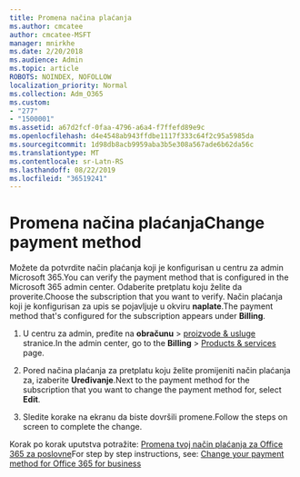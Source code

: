 ```yaml
---
title: Promena načina plaćanja
ms.author: cmcatee
author: cmcatee-MSFT
manager: mnirkhe
ms.date: 2/20/2018
ms.audience: Admin
ms.topic: article
ROBOTS: NOINDEX, NOFOLLOW
localization_priority: Normal
ms.collection: Adm_O365
ms.custom:
- "277"
- "1500001"
ms.assetid: a67d2fcf-0faa-4796-a6a4-f7ffefd89e9c
ms.openlocfilehash: d4e4548ab943ffdbe1117f333c64f2c95a5985da
ms.sourcegitcommit: 1d98db8acb9959aba3b5e308a567ade6b62da56c
ms.translationtype: MT
ms.contentlocale: sr-Latn-RS
ms.lasthandoff: 08/22/2019
ms.locfileid: "36519241"
---
```

# <a name="change-payment-method"></a><span data-ttu-id="d4faf-102">Promena načina plaćanja</span><span class="sxs-lookup"><span data-stu-id="d4faf-102">Change payment method</span></span>

<span data-ttu-id="d4faf-103">Možete da potvrdite način plaćanja koji je konfigurisan u centru za admin Microsoft 365.</span><span class="sxs-lookup"><span data-stu-id="d4faf-103">You can verify the payment method that is configured in the Microsoft 365 admin center.</span></span> <span data-ttu-id="d4faf-104">Odaberite pretplatu koju želite da proverite.</span><span class="sxs-lookup"><span data-stu-id="d4faf-104">Choose the subscription that you want to verify.</span></span> <span data-ttu-id="d4faf-105">Način plaćanja koji je konfigurisan za upis se pojavljuje u okviru **naplate**.</span><span class="sxs-lookup"><span data-stu-id="d4faf-105">The payment method that's configured for the subscription appears under **Billing**.</span></span> 
  
1. <span data-ttu-id="d4faf-106">U centru za admin, pređite na **obračunu** \> [proizvode & usluge](https://go.microsoft.com/fwlink/p/?linkid=842054) stranice.</span><span class="sxs-lookup"><span data-stu-id="d4faf-106">In the admin center, go to the **Billing** \> [Products & services](https://go.microsoft.com/fwlink/p/?linkid=842054) page.</span></span>

2. <span data-ttu-id="d4faf-107">Pored načina plaćanja za pretplatu koju želite promijeniti način plaćanja za, izaberite **Uređivanje**.</span><span class="sxs-lookup"><span data-stu-id="d4faf-107">Next to the payment method for the subscription that you want to change the payment method for, select **Edit**.</span></span>

3. <span data-ttu-id="d4faf-108">Sledite korake na ekranu da biste dovršili promene.</span><span class="sxs-lookup"><span data-stu-id="d4faf-108">Follow the steps on screen to complete the change.</span></span>

<span data-ttu-id="d4faf-109">Korak po korak uputstva potražite: [Promena tvoj način plaćanja za Office 365 za poslovne](https://docs.microsoft.com/office365/admin/subscriptions-and-billing/change-payment-method)</span><span class="sxs-lookup"><span data-stu-id="d4faf-109">For step by step instructions, see: [Change your payment method for Office 365 for business](https://docs.microsoft.com/office365/admin/subscriptions-and-billing/change-payment-method)</span></span>
